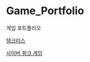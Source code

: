 # Game_Portfolio
게임 포트폴리오

[탱크리스](https://github.com/seungdo1234/Game_Portfolio/blob/main/%ED%83%B1%ED%81%AC%EB%A6%AC%EC%8A%A4/%ED%83%B1%ED%81%AC%EB%A6%AC%EC%8A%A4.md)  <br/>

[사이버 펑크 게임](https://github.com/seungdo1234/CyberpunkGame.dev)  <br/>
